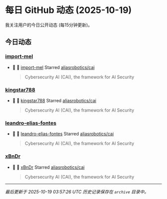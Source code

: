 # 每日 GitHub 动态 (2025-10-19)

我关注用户的今日公开动态 (每15分钟更新)。

## 今日动态

### [import-mel](https://github.com/import-mel)
- 🌟 👤 [import-mel](https://github.com/import-mel) Starred [aliasrobotics/cai](https://github.com/aliasrobotics/cai)
  > Cybersecurity AI (CAI), the framework for AI Security

### [kingstar788](https://github.com/kingstar788)
- 🌟 👤 [kingstar788](https://github.com/kingstar788) Starred [aliasrobotics/cai](https://github.com/aliasrobotics/cai)
  > Cybersecurity AI (CAI), the framework for AI Security

### [leandro-elias-fontes](https://github.com/leandro-elias-fontes)
- 🌟 👤 [leandro-elias-fontes](https://github.com/leandro-elias-fontes) Starred [aliasrobotics/cai](https://github.com/aliasrobotics/cai)
  > Cybersecurity AI (CAI), the framework for AI Security

### [xBnDr](https://github.com/xBnDr)
- 🌟 👤 [xBnDr](https://github.com/xBnDr) Starred [aliasrobotics/cai](https://github.com/aliasrobotics/cai)
  > Cybersecurity AI (CAI), the framework for AI Security


---
*最后更新于 2025-10-19 03:57:26 UTC*
*历史记录保存在 `archive` 目录中。*
